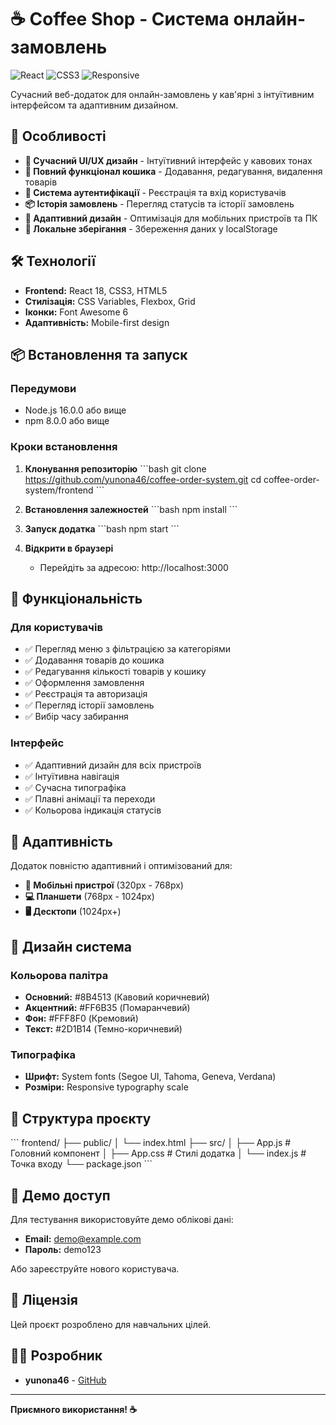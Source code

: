 ﻿# ☕ Coffee Shop - Система онлайн-замовлень

![React](https://img.shields.io/badge/React-18.2.0-blue)
![CSS3](https://img.shields.io/badge/CSS3-Design%20System-orange)
![Responsive](https://img.shields.io/badge/Responsive-Design-green)

Сучасний веб-додаток для онлайн-замовлень у кав'ярні з інтуїтивним інтерфейсом та адаптивним дизайном.

## 🚀 Особливості

- **📱 Сучасний UI/UX дизайн** - Інтуїтивний інтерфейс у кавових тонах
- **🛒 Повний функціонал кошика** - Додавання, редагування, видалення товарів
- **👤 Система аутентифікації** - Реєстрація та вхід користувачів
- **📦 Історія замовлень** - Перегляд статусів та історії замовлень
- **🎨 Адаптивний дизайн** - Оптимізація для мобільних пристроїв та ПК
- **💾 Локальне зберігання** - Збереження даних у localStorage

## 🛠 Технології

- **Frontend:** React 18, CSS3, HTML5
- **Стилізація:** CSS Variables, Flexbox, Grid
- **Іконки:** Font Awesome 6
- **Адаптивність:** Mobile-first design

## 📦 Встановлення та запуск

### Передумови
- Node.js 16.0.0 або вище
- npm 8.0.0 або вище

### Кроки встановлення

1. **Клонування репозиторію**
   \`\`\`bash
   git clone https://github.com/yunona46/coffee-order-system.git
   cd coffee-order-system/frontend
   \`\`\`

2. **Встановлення залежностей**
   \`\`\`bash
   npm install
   \`\`\`

3. **Запуск додатка**
   \`\`\`bash
   npm start
   \`\`\`

4. **Відкрити в браузері**
   - Перейдіть за адресою: http://localhost:3000

## 🎯 Функціональність

### Для користувачів
- ✅ Перегляд меню з фільтрацією за категоріями
- ✅ Додавання товарів до кошика
- ✅ Редагування кількості товарів у кошику
- ✅ Оформлення замовлення
- ✅ Реєстрація та авторизація
- ✅ Перегляд історії замовлень
- ✅ Вибір часу забирання

### Інтерфейс
- ✅ Адаптивний дизайн для всіх пристроїв
- ✅ Інтуїтивна навігація
- ✅ Сучасна типографіка
- ✅ Плавні анімації та переходи
- ✅ Кольорова індикація статусів

## 📱 Адаптивність

Додаток повністю адаптивний і оптимізований для:
- **📱 Мобільні пристрої** (320px - 768px)
- **💻 Планшети** (768px - 1024px)  
- **🖥️ Десктопи** (1024px+)

## 🎨 Дизайн система

### Кольорова палітра
- **Основний:** #8B4513 (Кавовий коричневий)
- **Акцентний:** #FF6B35 (Помаранчевий)
- **Фон:** #FFF8F0 (Кремовий)
- **Текст:** #2D1B14 (Темно-коричневий)

### Типографіка
- **Шрифт:** System fonts (Segoe UI, Tahoma, Geneva, Verdana)
- **Розміри:** Responsive typography scale

## 📁 Структура проєкту

\`\`\`
frontend/
├── public/
│   └── index.html
├── src/
│   ├── App.js          # Головний компонент
│   ├── App.css         # Стилі додатка
│   └── index.js        # Точка входу
└── package.json
\`\`\`

## 🚀 Демо доступ

Для тестування використовуйте демо облікові дані:
- **Email:** demo@example.com
- **Пароль:** demo123

Або зареєструйте нового користувача.

## 📄 Ліцензія

Цей проєкт розроблено для навчальних цілей.

## 👨‍💻 Розробник

- **yunona46** - [GitHub](https://github.com/yunona46)

---

**Приємного використання! ☕**
